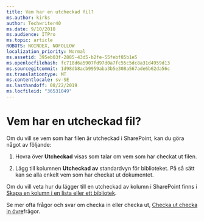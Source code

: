 ```yaml
---
title: Vem har en utcheckad fil?
ms.author: kirks
author: Techwriter40
ms.date: 9/10/2018
ms.audience: ITPro
ms.topic: article
ROBOTS: NOINDEX, NOFOLLOW
localization_priority: Normal
ms.assetid: 395eb03f-2885-43d5-b2fe-55febf85b1e5
ms.openlocfilehash: fc718d6a5907fd97d0a7fc55c5dc8a31d4959d13
ms.sourcegitcommit: 1d98db8acb9959aba3b5e308a567ade6b62da56c
ms.translationtype: MT
ms.contentlocale: sv-SE
ms.lasthandoff: 08/22/2019
ms.locfileid: "36531049"
---
```

# <a name="who-has-a-file-checked-out"></a>Vem har en utcheckad fil?

Om du vill se vem som har filen är utcheckad i SharePoint, kan du göra något av följande:
  
1. Hovra över **Utcheckad** visas som talar om vem som har checkat ut filen. 
    
2. Lägg till kolumnen **Utcheckad av** standardvyn för biblioteket. På så sätt kan se alla enkelt vem som har checkat ut dokumentet. 
    
Om du vill veta hur du lägger till en utcheckad av kolumn i SharePoint finns i [Skapa en kolumn i en lista eller ett bibliotek](https://go.microsoft.com/fwlink/?linkid=2019591). 
  
Se mer ofta frågor och svar om checka in eller checka ut, [Checka ut checka in övre](https://go.microsoft.com/fwlink/?linkid=2018786)frågor.
  

